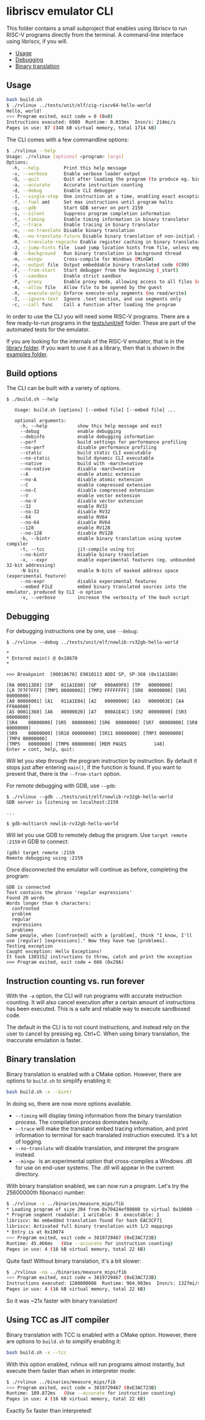 libriscv emulator CLI
============================================

This folder contains a small subproject that enables using libriscv to run RISC-V programs directly from the terminal. A command-line interface using libriscv, if you will.

* [Usage](#usage)
* [Debugging](#debugging)
* [Binary translation](#binary-translation)

## Usage

```sh
bash build.sh
$ ./rvlinux ../tests/unit/elf/zig-riscv64-hello-world 
Hello, world!
>>> Program exited, exit code = 0 (0x0)
Instructions executed: 6980  Runtime: 0.033ms  Insn/s: 214mi/s
Pages in use: 87 (348 kB virtual memory, total 1714 kB)
```

The CLI comes with a few commandline options:

```sh
$ ./rvlinux --help
Usage: ./rvlinux [options] <program> [args]
Options:
  -h, --help         Print this help message
  -v, --verbose      Enable verbose loader output
  -Q, --quit         Quit after loading the program (to produce eg. binary translations)
  -a, --accurate     Accurate instruction counting
  -d, --debug        Enable CLI debugger
  -1, --single-step  One instruction at a time, enabling exact exceptions
  -f, --fuel amt     Set max instructions until program halts
  -g, --gdb          Start GDB server on port 2159
  -s, --silent       Suppress program completion information
  -t, --timing       Enable timing information in binary translator
  -T, --trace        Enable tracing in binary translator
  -n, --no-translate Disable binary translation
  -N, --no-translate-future Disable binary translation of non-initial segments
  -R, --translate-regcache Enable register caching in binary translator
  -J, --jump-hints file  Load jump location hints from file, unless empty then record instead
  -B  --background   Run binary translation in background thread
  -m, --mingw        Cross-compile for Windows (MinGW)
  -o, --output file  Output embeddable binary translated code (C99)
  -F, --from-start   Start debugger from the beginning (_start)
  -S  --sandbox      Enable strict sandbox
  -P, --proxy        Enable proxy mode, allowing access to all files (disabling the sandbox)
  -A, --allow file   Allow file to be opened by the guest
  -X, --execute-only Enforce execute-only segments (no read/write)
  -I, --ignore-text  Ignore .text section, and use segments only
  -c, --call func    Call a function after loading the program
```

In order to use the CLI you will need some RISC-V programs. There are a few ready-to-run programs in the [tests/unit/elf](/tests/unit/elf) folder. These are part of the automated tests for the emulator.

If you are looking for the internals of the RISC-V emulator, that is in the [library folder](/lib/libriscv/). If you want to use it as a library, then that is shown in the [examples folder](/examples).

## Build options

The CLI can be built with a variety of options.

```
$ ./build.sh --help

   Usage: build.sh [options] [--embed file] [--embed file] ...

   optional arguments:
     -h, --help           show this help message and exit
     --debug              enable debugging
     --debinfo            enable debugging information
     --perf               build settings for performance profiling
     --no-perf            disable performance profiling
     --static             build static CLI executable
     --no-static          build dynamic CLI executable
     --native             build with -march=native
     --no-native          disable -march=native
     --A                  enable atomic extension
     --no-A               disable atomic extension
     --C                  enable compressed extension
     --no-C               disable compressed extension
     --V                  enable vector extension
     --no-V               disable vector extension
     --32                 enable RV32
     --no-32              disable RV32
     --64                 enable RV64
     --no-64              disable RV64
     --128                enable RV128
     --no-128             disable RV128
     -b, --bintr          enable binary translation using system compiler
     -t, --tcc            jit-compile using tcc
     --no-bintr           disable binary translation
     -x, --expr           enable experimental features (eg. unbounded 32-bit addressing)
     -N bits              enable N-bits of masked address space (experimental feature)
     --no-expr            disable experimental features
     --embed FILE         embed binary translated sources into the emulator, produced by CLI -o option
     -v, --verbose        increase the verbosity of the bash script

```

## Debugging

For debugging instructions one by one, use `--debug`:

```
$ ./rvlinux --debug ../tests/unit/elf/newlib-rv32gb-hello-world 

*
* Entered main() @ 0x10670
*

>>> Breakpoint 	[00010670] E9010113 ADDI SP, SP-368 (0x11A1E80)

[RA	000113D8] [SP	011A1E80] [GP	000A09F0] [TP	00000000] 
[LR	7F7F7FFF] [TMP1	00000002] [TMP2	FFFFFFFF] [SR0	00000000] [SR1	00000000] 
[A0	00000001] [A1	011A1E84] [A2	00000000] [A3	0000003E] [A4	FF0A0000] 
[A5	00011360] [A6	00000020] [A7	000A1E4C] [SR2	00000000] [SR3	00000000] 
[SR4	00000000] [SR5	00000000] [SR6	00000000] [SR7	00000000] [SR8	00000000] 
[SR9	00000000] [SR10	00000000] [SR11	00000000] [TMP3	00000000] [TMP4	00000000] 
[TMP5	00000000] [TMP6	00000000] [MEM PAGES          148]
Enter = cont, help, quit: 
```

Will let you step through the program instruction by instruction. By default it stops just after entering `main()`, if the function is found. If you want to prevent that, there is the `--from-start` option.

For remote debugging with GDB, use `--gdb`:

```
$ ./rvlinux --gdb ../tests/unit/elf/newlib-rv32gb-hello-world 
GDB server is listening on localhost:2159

...

$ gdb-multiarch newlib-rv32gb-hello-world
```

Will let you use GDB to remotely debug the program. Use `target remote :2159` in GDB to connect:
```
(gdb) target remote :2159
Remote debugging using :2159
```

Once disconnected the emulator will continue as before, completing the program:

```
GDB is connected
Text contains the phrase 'regular expressions'
Found 20 words
Words longer than 6 characters:
  confronted
  problem
  regular
  expressions
  problems
Some people, when [confronted] with a [problem], think "I know, I'll use [regular] [expressions]." Now they have two [problems].
Testing exception
Caught exception: Hello Exceptions!
It took 1303152 instructions to throw, catch and print the exception
>>> Program exited, exit code = 666 (0x29A)
```

## Instruction counting vs. run forever

With the `-a` option, the CLI will run programs with accurate instruction counting. It will also cancel execution after a certain amount of instructions has been executed. This is a safe and reliable way to execute sandboxed code.

The default in the CLI is to not count instructions, and instead rely on the user to cancel by pressing eg. Ctrl+C. When using binary translation, the inaccurate emulation is faster.


## Binary translation

Binary translation is enabled with a CMake option. However, there are options to `build.sh` to simplify enabling it:

```sh
bash build.sh -x --bintr
```

In doing so, there are now more options available.

- `--timing` will display timing information from the binary translation process. The compilation process dominates heavily.
- `--trace` will make the translator embed tracing information, and print information to terminal for each translated instruction executed. It's a lot of logging.
- `--no-translate` will disable translation, and interpret the program instead.
- `--mingw ` is an experimental option that cross-compiles a Windows .dll for use on end-user systems. The .dll will appear in the current directory.

With binary translation enabled, we can now run a program. Let's try the 25600000th fibonacci number:

```sh
$ ./rvlinux -v ../binaries/measure_mips/fib
* Loading program of size 204 from 0x70424ef08000 to virtual 0x10000 -> 0x100cc
* Program segment readable: 1 writable: 0  executable: 1
libriscv: No embedded translation found for hash EAC3CF71
libriscv: Activated full binary translation with 1/2 mappings
* Entry is at 0x10074
>>> Program exited, exit code = 3819729467 (0xE3AC723B)
Runtime: 45.466ms   (Use --accurate for instruction counting)
Pages in use: 4 (16 kB virtual memory, total 22 kB)
```

Quite fast! Without binary translation, it's a bit slower:

```sh
$ ./rvlinux -na ../binaries/measure_mips/fib
>>> Program exited, exit code = 3819729467 (0xE3AC723B)
Instructions executed: 1280000008  Runtime: 964.903ms  Insn/s: 1327mi/s
Pages in use: 4 (16 kB virtual memory, total 22 kB)
```

So it was ~21x faster with binary translation!


## Using TCC as JIT compiler

Binary translation with TCC is enabled with a CMake option. However, there are options to `build.sh` to simplify enabling it:

```sh
bash build.sh -x --tcc
```

With this option enabled, rvlinux will run programs almost instantly, but execute them faster than when in interpreter mode:

```sh
$ ./rvlinux ../binaries/measure_mips/fib
>>> Program exited, exit code = 3819729467 (0xE3AC723B)
Runtime: 189.872ms   (Use --accurate for instruction counting)
Pages in use: 4 (16 kB virtual memory, total 22 kB)
```

Exactly 5x faster than interpreted!
